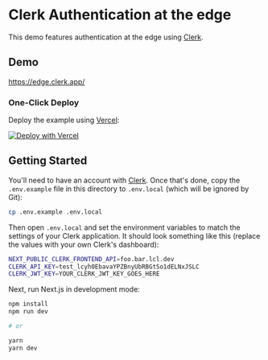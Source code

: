 # Clerk Authentication at the edge

This demo features authentication at the edge using [Clerk](https://clerk.dev/?utm_source=nextjs&utm_medium=edge-authentication).

## Demo

https://edge.clerk.app/

### One-Click Deploy

Deploy the example using [Vercel](https://vercel.com?utm_source=github&utm_medium=readme):

[![Deploy with Vercel](https://vercel.com/button)](https://vercel.com/new/clone?repository-url=https%3A%2F%2Fgithub.com%2Fclerkinc%2Fedge-demo&env=NEXT_PUBLIC_CLERK_FRONTEND_API,CLERK_API_KEY,CLERK_JWT_KEY&project-name=clerk-authentication&repo-name=clerk-authentication)

## Getting Started

You'll need to have an account with [Clerk](https://clerk.dev/?utm_source=nextjs&utm_medium=edge-authentication). Once that's done, copy the `.env.example` file in this directory to `.env.local` (which will be ignored by Git):

```bash
cp .env.example .env.local
```

Then open `.env.local` and set the environment variables to match the settings of your Clerk application. It should look something like this (replace the values with your own Clerk's dashboard):

```bash
NEXT_PUBLIC_CLERK_FRONTEND_API=foo.bar.lcl.dev
CLERK_API_KEY=test_lcyh0EbavaYPZBnyUbRBGtSo1dELNxJSLC
CLERK_JWT_KEY=YOUR_CLERK_JWT_KEY_GOES_HERE
```

Next, run Next.js in development mode:

```bash
npm install
npm run dev

# or

yarn
yarn dev
```
